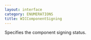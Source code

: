 ```yaml
---
layout: interface
category: ENUMERATIONS
title: WICComponentSigning
---
```


Specifies the component signing status.
